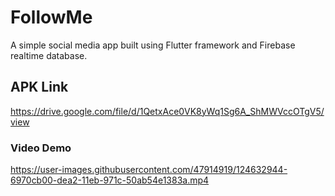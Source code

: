 # FollowMe

A simple social media app built using Flutter framework
and Firebase realtime database.

## APK Link
https://drive.google.com/file/d/1QetxAce0VK8yWq1Sg6A_ShMWVccOTgV5/view


### Video Demo


https://user-images.githubusercontent.com/47914919/124632944-6970cb00-dea2-11eb-971c-50ab54e1383a.mp4





